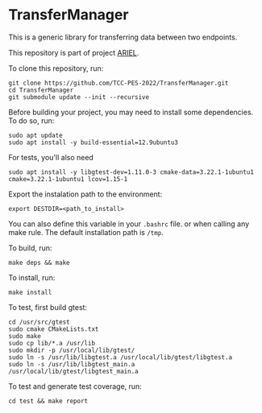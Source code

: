 # TransferManager

This is a generic library for transferring data between two endpoints.

This repository is part of project [ARIEL](https://github.com/TCC-PES-2022).

To clone this repository, run:

    git clone https://github.com/TCC-PES-2022/TransferManager.git
    cd TransferManager
    git submodule update --init --recursive

Before building your project, you may need to install some dependencies. To do so, run:

    sudo apt update
    sudo apt install -y build-essential=12.9ubuntu3
    
For tests, you'll also need
    
    sudo apt install -y libgtest-dev=1.11.0-3 cmake-data=3.22.1-1ubuntu1 cmake=3.22.1-1ubuntu1 lcov=1.15-1

Export the instalation path to the environment:

    export DESTDIR=<path_to_install>

You can also define this variable in your `.bashrc` file. or when calling any make rule. The default installation path is `/tmp`.

To build, run:

    make deps && make

To install, run:

    make install

To test, first build gtest:

    cd /usr/src/gtest
    sudo cmake CMakeLists.txt
    sudo make
    sudo cp lib/*.a /usr/lib
    sudo mkdir -p /usr/local/lib/gtest/
    sudo ln -s /usr/lib/libgtest.a /usr/local/lib/gtest/libgtest.a
    sudo ln -s /usr/lib/libgtest_main.a /usr/local/lib/gtest/libgtest_main.a

To test and generate test coverage, run:

    cd test && make report